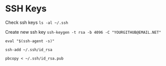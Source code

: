 # SSH Keys

Check ssh keys
`ls -al ~/.ssh`

Create new ssh key
`ssh-keygen -t rsa -b 4096 -C "YOURGITHUB@EMAIL.NET"`


`eval "$(ssh-agent -s)"`

`ssh-add ~/.ssh/id_rsa`

`pbcopy < ~/.ssh/id_rsa.pub`


